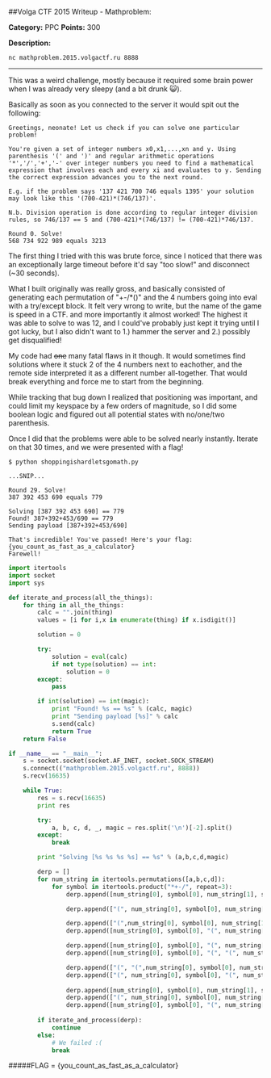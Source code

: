 ##Volga CTF 2015 Writeup - Mathproblem:

**Category:** PPC 
**Points:** 300

**Description:**

 `nc mathproblem.2015.volgactf.ru 8888`

---

This was a weird challenge, mostly because it required some brain power when I was already very sleepy (and a bit drunk :smiley_cat:). 

Basically as soon as you connected to the server it would spit out the following:
```
Greetings, neonate! Let us check if you can solve one particular problem!

You're given a set of integer numbers x0,x1,...,xn and y. Using parenthesis '(' and ')' and regular arithmetic operations '*','/','+','-' over integer numbers you need to find a mathematical expression that involves each and every xi and evaluates to y. Sending the correct expression advances you to the next round.

E.g. if the problem says '137 421 700 746 equals 1395' your solution may look like this '(700-421)*(746/137)'.

N.b. Division operation is done according to regular integer division rules, so 746/137 == 5 and (700-421)*(746/137) != (700-421)*746/137.

Round 0. Solve!
568 734 922 989 equals 3213
```

The first thing I tried with this was brute force, since I noticed that there was an exceptionally large timeout before it'd say "too slow!" and disconnect (~30 seconds).

What I built originally was really gross, and basically consisted of generating each permutation of "+-/*()" and the 4 numbers going into eval with a try/except block. It felt very wrong to write, but the name of the game is speed in a CTF.  and more importantly it almost worked! The highest it was able to solve to was 12, and I could've probably just kept it trying until I got lucky, but I also didn't want to 1.) hammer the server and 2.) possibly get disqualified!

My code had ~~one~~ many fatal flaws in it though. It would sometimes find solutions where it stuck 2 of the 4 numbers next to eachother, and the remote side interpreted it as a different number all-together. That would break everything and force me to start from the beginning. 

While tracking that bug down I realized that positioning was important, and could limit my keyspace by a few orders of magnitude, so I did some boolean logic and figured out all potential states with no/one/two parenthesis. 

Once I did that the problems were able to be solved nearly instantly. Iterate on that 30 times, and we were presented with a flag!

```
$ python shoppingishardletsgomath.py

...SNIP...

Round 29. Solve!
387 392 453 690 equals 779

Solving [387 392 453 690] == 779
Found! 387+392+453/690 == 779
Sending payload [387+392+453/690]

That's incredible! You've passed! Here's your flag: {you_count_as_fast_as_a_calculator}
Farewell!
```

```python
import itertools
import socket
import sys

def iterate_and_process(all_the_things):
    for thing in all_the_things:  
        calc = "".join(thing)    
        values = [i for i,x in enumerate(thing) if x.isdigit()]

        solution = 0

        try:
            solution = eval(calc)
            if not type(solution) == int:
                solution = 0
        except:
            pass

        if int(solution) == int(magic):
            print "Found! %s == %s" % (calc, magic)
            print "Sending payload [%s]" % calc
            s.send(calc)
            return True
    return False    

if __name__ == "__main__":
    s = socket.socket(socket.AF_INET, socket.SOCK_STREAM)
    s.connect(("mathproblem.2015.volgactf.ru", 8888))
    s.recv(16635)

    while True:
        res = s.recv(16635)
        print res

        try:
            a, b, c, d, _, magic = res.split('\n')[-2].split()
        except:
            break

        print "Solving [%s %s %s %s] == %s" % (a,b,c,d,magic)

        derp = []
        for num_string in itertools.permutations([a,b,c,d]):
            for symbol in itertools.product("*+-/", repeat=3):
                derp.append([num_string[0], symbol[0], num_string[1], symbol[1], num_string[2], symbol[2], num_string[3],])                     # a ? b ? c ? d

                derp.append(["(", num_string[0], symbol[0], num_string[1], ")", symbol[1], "(", num_string[2], symbol[2], num_string[3], ")"])  # (a ? b) ? (c ? d)

                derp.append(["(",num_string[0], symbol[0], num_string[1], symbol[1], num_string[2], ")", symbol[2], num_string[3]])             # (a ? b ? c) ? d
                derp.append([num_string[0], symbol[0], "(", num_string[1], symbol[1], num_string[2], symbol[2], num_string[3], ")"])            # a ? (b ? c ? d)

                derp.append([num_string[0], symbol[0], "(", num_string[1],symbol[1], num_string[2], "(", symbol[2], num_string[3], ")", ")"])   # a ? (b ? (c ? d))
                derp.append([num_string[0], symbol[0], "(", "(", num_string[1], symbol[1], num_string[2], ")", symbol[2], num_string[3], ")"])  # a ? ((b ? c) ? d)

                derp.append(["(", "(",num_string[0], symbol[0], num_string[1], ")", symbol[1], num_string[2], ")", symbol[2], num_string[3]])   # ((a ? b) ? c) ? d
                derp.append(["(", num_string[0], symbol[0], "(", num_string[1], symbol[1], num_string[2], ")", ")", symbol[2], num_string[3]])  # (a ? (b ? c)) ? d
               
                derp.append([num_string[0], symbol[0], num_string[1], symbol[1], "(", num_string[2], symbol[2], num_string[3], ")"])            # a ? b ? (c ? d)
                derp.append(["(", num_string[0], symbol[0], num_string[1], ")", symbol[1], num_string[2], symbol[2], num_string[3]])            # (a ? b) ? c ? d
                derp.append([num_string[0], symbol[0], "(", num_string[1], symbol[1], num_string[2], ")", symbol[2], num_string[3]])            # a ? (b ? c) ? d
                 
        if iterate_and_process(derp):
            continue
        else:
            # We failed :(
            break
```

#####FLAG = {you_count_as_fast_as_a_calculator}
